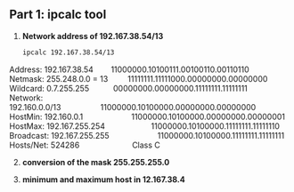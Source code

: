 ## Part 1: ipcalc tool

1. **Network address of 192.167.38.54/13**
    ```sh
    ipcalc 192.167.38.54/13
    ```
Address:   192.167.38.54&nbsp;&nbsp;&nbsp;&nbsp;&nbsp;&nbsp;&nbsp;&nbsp;11000000.10100111.00100110.00110110  
Netmask:   255.248.0.0 = 13&nbsp;&nbsp;&nbsp;&nbsp;&nbsp;&nbsp;&nbsp;&nbsp;&nbsp;11111111.11111000.00000000.00000000  
Wildcard:  0.7.255.255&nbsp;&nbsp;&nbsp;&nbsp;&nbsp;&nbsp;&nbsp;&nbsp;&nbsp;&nbsp;&nbsp;00000000.00000000.11111111.11111111  
Network:   192.160.0.0/13&nbsp;&nbsp;&nbsp;&nbsp;&nbsp;&nbsp;&nbsp;&nbsp;&nbsp;&nbsp;&nbsp;&nbsp;&nbsp;&nbsp;&nbsp;&nbsp;&nbsp;&nbsp;11000000.10100000.00000000.00000000  
HostMin:   192.160.0.1&nbsp;&nbsp;&nbsp;&nbsp;&nbsp;&nbsp;&nbsp;&nbsp;&nbsp;&nbsp;&nbsp;&nbsp;&nbsp;&nbsp;&nbsp;&nbsp;&nbsp;&nbsp;&nbsp;&nbsp;&nbsp;&nbsp;11000000.10100000.00000000.00000001  
HostMax:   192.167.255.254&nbsp;&nbsp;&nbsp;&nbsp;&nbsp;&nbsp;&nbsp;&nbsp;&nbsp;&nbsp;&nbsp;&nbsp;&nbsp;&nbsp;&nbsp;&nbsp;&nbsp;&nbsp;&nbsp;&nbsp;&nbsp;11000000.10100000.11111111.11111110  
Broadcast: 192.167.255.255&nbsp;&nbsp;&nbsp;&nbsp;&nbsp;&nbsp;&nbsp;&nbsp;&nbsp;&nbsp;&nbsp;&nbsp;&nbsp;&nbsp;&nbsp;&nbsp;&nbsp;&nbsp;&nbsp;&nbsp;&nbsp;&nbsp;11000000.10100000.11111111.11111111  
Hosts/Net: 524286&nbsp;&nbsp;&nbsp;&nbsp;&nbsp;&nbsp;&nbsp;&nbsp;&nbsp;&nbsp;&nbsp;&nbsp;&nbsp;&nbsp;&nbsp;&nbsp;&nbsp;&nbsp;&nbsp;&nbsp;&nbsp;&nbsp;&nbsp;&nbsp;Class C



2. **conversion of the mask 255.255.255.0**



3.  **minimum and maximum host in 12.167.38.4**





